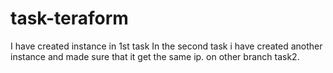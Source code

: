 # task-teraform

I have created instance in 1st task 
In the second task i have created  another instance and made sure that it get the same ip. on other branch task2.
